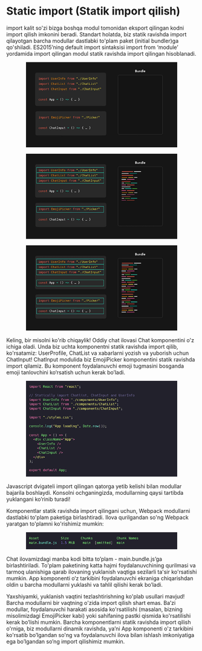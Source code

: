 # Static import (Statik import qilish)

import kalit so'zi bizga boshqa modul tomonidan eksport qilingan kodni import qilish imkonini beradi. Standart holatda, biz statik ravishda import qilayotgan barcha modullar dastlabki to'plam paket (initial bundler)ga qo'shiladi. ES2015’ning default import sintaksisi import from ‘module’ yordamida import qilingan modul statik ravishda import qilingan hisoblanadi.

<p align="center">
  <img src="../../images/01.static.png" alt="Rasm" width="400" />
</p>

<p align="center">
  <img src="../../images/02.static.png" alt="Rasm" width="400" />
</p>

<p align="center">
  <img src="../../images/03.static.png" alt="Rasm" width="400" />
</p>

Keling, bir misolni ko'rib chiqaylik! Oddiy chat ilovasi Chat komponentini o'z ichiga oladi. Unda biz uchta komponentni statik ravishda import qilib, ko'rsatamiz: UserProfile,  ChatList va xabarlarni yozish va yuborish uchun ChatInput! ChatInput modulida biz EmojiPicker komponentini statik ravishda import qilamiz. Bu komponent foydalanuvchi emoji tugmasini bosganda emoji tanlovchini ko‘rsatish uchun kerak bo’ladi. 

<p align="center">
  <img src="../../images/04.static.png" alt="Rasm" width="400" />
</p>

Javascript dvigateli import qilingan qatorga yetib kelishi bilan modullar bajarila boshlaydi. Konsolni ochganingizda, modullarning qaysi tartibda yuklangani ko’rinib turadi!

Komponentlar statik ravishda import qilingani uchun, Webpack modullarni dastlabki to'plam paketiga birlashtiradi. Ilova qurilgandan so'ng Webpack yaratgan to'plamni ko'rishimiz mumkin:

<p align="center">
  <img src="../../images/05.static.png" alt="Rasm" width="400" />
</p>

Chat ilovamizdagi manba kodi bitta to’plam - main.bundle.js’ga birlashtiriladi. To'plam paketining katta hajmi foydalanuvchining qurilmasi va tarmoq ulanishiga qarab ilovaning yuklanish vaqtiga sezilarli ta'sir ko'rsatishi mumkin. App komponenti o‘z tarkibini foydalanuvchi ekraniga chiqarishdan oldin u barcha modullarni yuklashi va tahlil qilishi kerak bo’ladi.

Yaxshiyamki, yuklanish vaqtini tezlashtirishning ko'plab usullari mavjud! Barcha modullarni bir vaqtning o'zida import qilish shart emas. Ba’zi modullar, foydalanuvchi harakati asosida ko'rsatilishi (masalan, bizning misolimizdagi EmojiPicker kabi) yoki sahifaning pastki qismida ko'rsatilishi kerak bo’lishi mumkin. Barcha komponentlarni statik ravishda import qilish o'rniga, biz modullarni dinamik ravishda, ya’ni App komponenti o'z tarkibini ko'rsatib bo’lgandan so'ng va foydalanuvchi  ilova bilan ishlash imkoniyatiga ega bo’lgandan so’ng import qilishimiz mumkin.